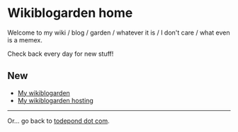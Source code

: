 # Wikiblogarden home

Welcome to my wiki / blog / garden / whatever it is / I don't care / what even is a memex.

Check back every day for new stuff!

## New

- [My wikiblogarden](./my-wikiblogarden)
- [My wikiblogarden hosting](./my-wikiblogarden-hosting)

<hr>

Or... go back to [todepond dot com](/).
